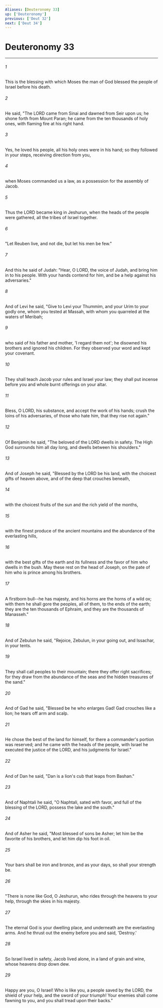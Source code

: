 ```yaml
---
Aliases: [Deuteronomy 33]
up: ['Deuteronomy']
previous: ['Deut 32']
next: ['Deut 34']
---
```

# Deuteronomy 33
***



###### 1 
This is the blessing with which Moses the man of God blessed the people of Israel before his death. 

###### 2 
He said, "The LORD came from Sinai and dawned from Seir upon us; he shone forth from Mount Paran; he came from the ten thousands of holy ones, with flaming fire at his right hand. 

###### 3 
Yes, he loved his people, all his holy ones were in his hand; so they followed in your steps, receiving direction from you, 

###### 4 
when Moses commanded us a law, as a possession for the assembly of Jacob. 

###### 5 
Thus the LORD became king in Jeshurun, when the heads of the people were gathered, all the tribes of Israel together. 

###### 6 
"Let Reuben live, and not die, but let his men be few." 

###### 7 
And this he said of Judah: "Hear, O LORD, the voice of Judah, and bring him in to his people. With your hands contend for him, and be a help against his adversaries." 

###### 8 
And of Levi he said, "Give to Levi your Thummim, and your Urim to your godly one, whom you tested at Massah, with whom you quarreled at the waters of Meribah; 

###### 9 
who said of his father and mother, 'I regard them not'; he disowned his brothers and ignored his children. For they observed your word and kept your covenant. 

###### 10 
They shall teach Jacob your rules and Israel your law; they shall put incense before you and whole burnt offerings on your altar. 

###### 11 
Bless, O LORD, his substance, and accept the work of his hands; crush the loins of his adversaries, of those who hate him, that they rise not again." 

###### 12 
Of Benjamin he said, "The beloved of the LORD dwells in safety. The High God surrounds him all day long, and dwells between his shoulders." 

###### 13 
And of Joseph he said, "Blessed by the LORD be his land, with the choicest gifts of heaven above, and of the deep that crouches beneath, 

###### 14 
with the choicest fruits of the sun and the rich yield of the months, 

###### 15 
with the finest produce of the ancient mountains and the abundance of the everlasting hills, 

###### 16 
with the best gifts of the earth and its fullness and the favor of him who dwells in the bush. May these rest on the head of Joseph, on the pate of him who is prince among his brothers. 

###### 17 
A firstborn bull--he has majesty, and his horns are the horns of a wild ox; with them he shall gore the peoples, all of them, to the ends of the earth; they are the ten thousands of Ephraim, and they are the thousands of Manasseh." 

###### 18 
And of Zebulun he said, "Rejoice, Zebulun, in your going out, and Issachar, in your tents. 

###### 19 
They shall call peoples to their mountain; there they offer right sacrifices; for they draw from the abundance of the seas and the hidden treasures of the sand." 

###### 20 
And of Gad he said, "Blessed be he who enlarges Gad! Gad crouches like a lion; he tears off arm and scalp. 

###### 21 
He chose the best of the land for himself, for there a commander's portion was reserved; and he came with the heads of the people, with Israel he executed the justice of the LORD, and his judgments for Israel." 

###### 22 
And of Dan he said, "Dan is a lion's cub that leaps from Bashan." 

###### 23 
And of Naphtali he said, "O Naphtali, sated with favor, and full of the blessing of the LORD, possess the lake and the south." 

###### 24 
And of Asher he said, "Most blessed of sons be Asher; let him be the favorite of his brothers, and let him dip his foot in oil. 

###### 25 
Your bars shall be iron and bronze, and as your days, so shall your strength be. 

###### 26 
"There is none like God, O Jeshurun, who rides through the heavens to your help, through the skies in his majesty. 

###### 27 
The eternal God is your dwelling place, and underneath are the everlasting arms. And he thrust out the enemy before you and said, 'Destroy.' 

###### 28 
So Israel lived in safety, Jacob lived alone, in a land of grain and wine, whose heavens drop down dew. 

###### 29 
Happy are you, O Israel! Who is like you, a people saved by the LORD, the shield of your help, and the sword of your triumph! Your enemies shall come fawning to you, and you shall tread upon their backs."
